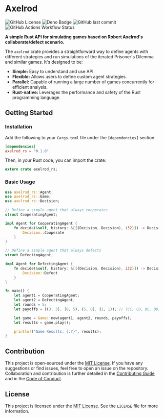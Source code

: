 # Axelrod

![GitHub License](https://img.shields.io/github/license/joflucki/axelrod?color=red)
![Deno Badge](https://img.shields.io/badge/built%20with-Rust-00894f?logo=rust)
![GitHub last commit](https://img.shields.io/github/last-commit/joflucki/axelrod?color=purple)
![GitHub Actions Workflow Status](https://img.shields.io/github/actions/workflow/status/joflucki/axelrod/test.yml?label=tests)

**A simple Rust API for simulating games based on Robert Axelrod's collaborate/defect scenario.**

The `axelrod` crate provides a straightforward way to define agents with different strategies and run simulations of the iterated Prisoner's Dilemma and similar games. It's designed to be:

* **Simple:** Easy to understand and use API.
* **Flexible:** Allows users to define custom agent strategies.
* **Parallel:** Capable of running a large number of games concurrently for efficient analysis.
* **Rust-native:** Leverages the performance and safety of the Rust programming language.

## Getting Started


### Installation

Add the following to your `Cargo.toml` file under the `[dependencies]` section:

```toml
[dependencies]
axelrod_rs = "0.1.0"
````

Then, in your Rust code, you can import the crate:

```rust
extern crate axelrod_rs;
```

### Basic Usage

```rust
use axelrod_rs::Agent;
use axelrod_rs::Game;
use axelrod_rs::Decision;

// Define a simple agent that always cooperates
struct CooperatingAgent;

impl Agent for CooperatingAgent {
    fn decide(&self, history: &[((Decision, Decision), i32)]) -> Decision {
        Decision::Cooperate
    }
}

// Define a simple agent that always defects
struct DefectingAgent;

impl Agent for DefectingAgent {
    fn decide(&self, history: &[((Decision, Decision), i32)]) -> Decision {
        Decision::Defect
    }
}

fn main() {
    let agent1 = CooperatingAgent;
    let agent2 = DefectingAgent;
    let rounds = 5;
    let payoffs = ((3, 3), (0, 5), (5, 0), (1, 1)); // (CC, CD, DC, DD)

    let game = Game::new(agent1, agent2, rounds, payoffs);
    let results = game.play();

    println!("Game Results: {:?}", results);
}
```

## Contribution

This project is open-sourced under the [MIT License](LICENSE). If you have any suggestions or find issues, feel free to open an issue on the repository. Collaboration and contribution is further detailed in the [Contributing Guide](CONTRIBUTING.md) and in the [Code of Conduct](CODE_OF_CONDUCT.md).

## License

This project is licensed under the [MIT License](LICENSE). See the `LICENSE` file for more information.
